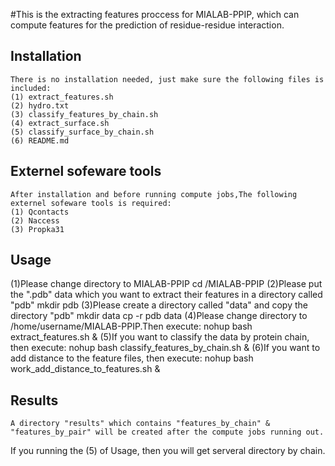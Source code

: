 #This is the extracting features proccess for MIALAB-PPIP, which can compute features for the prediction of residue-residue interaction.


## Installation
	There is no installation needed, just make sure the following files is included:
	(1) extract_features.sh
	(2) hydro.txt
	(3) classify_features_by_chain.sh
	(4) extract_surface.sh
	(5) classify_surface_by_chain.sh
	(6) README.md

## Externel sofeware tools
	After installation and before running compute jobs,The following externel sofeware tools is required:
	(1) Qcontacts		
	(2) Naccess
	(3) Propka31

## Usage
	
(1)Please change directory to MIALAB-PPIP
	cd /MIALAB-PPIP
(2)Please put the ".pdb" data which you want to extract their features in a directory called "pdb"
	mkdir pdb
(3)Please create a directory called "data" and copy the directory "pdb"
	mkdir data
	cp -r pdb data
(4)Please change directory to /home/username/MIALAB-PPIP.Then execute:
	nohup bash extract_features.sh &
(5)If you want to classify the data by protein chain, then execute:
	nohup bash classify_features_by_chain.sh &
(6)If you want to add distance to the feature files, then execute:
        nohup bash work_add_distance_to_features.sh &
## Results
	A directory "results" which contains "features_by_chain" & "features_by_pair" will be created after the compute jobs running out.
If you running the (5) of Usage, then you will get serveral directory by chain.
